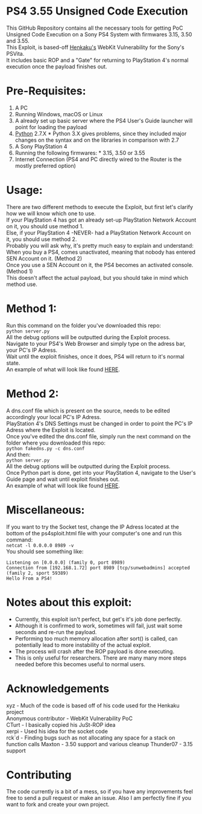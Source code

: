 PS4 3.55 Unsigned Code Execution
==============
This GitHub Repository contains all the necessary tools for getting PoC Unsigned Code Execution on a Sony PS4 System with firmwares 3.15, 3.50 and 3.55. <br />
This Exploit, is based-off [Henkaku's](https://henkaku.xyz/) WebKit Vulnerability for the Sony's PSVita. <br />
It includes basic ROP and a "Gate" for returning to PlayStation 4's normal execution once the payload finishes out. <br />

Pre-Requisites:
==============
1. A PC
  1. Running Windows, macOS or Linux
  2. A already set up basic server where the PS4 User's Guide launcher will point for loading the payload
  3. [Python](https://www.python.org/downloads/) 2.7.X
    * Python 3.X gives problems, since they included major changes on the syntax and on the libraries in comparison with 2.7 
2. A Sony PlayStation 4
  1. Running the following firmwares:
    * 3.15, 3.50 or 3.55
3. Internet Connection (PS4 and PC directly wired to the Router is the mostly preferred option)

Usage:
==============
There are two different methods to execute the Exploit, but first let's clarify how we will know which one to use. <br />
If your PlayStation 4 has got an already set-up PlayStation Network Account on it, you should use method 1. <br />
Else, if your PlayStation 4 -NEVER- had a PlayStation Network Account on it, you should use method 2. <br />
Probably you will ask why, it's pretty much easy to explain and understand: <br />
When you buy a PS4, comes unactivated, meaning that nobody has entered SEN Account on it. (Method 2) <br />
Once you use a SEN Account on it, the PS4 becomes an activated console. (Method 1) <br />
This doesn't affect the actual payload, but you should take in mind which method use. <br />

Method 1:
==============
Run this command on the folder you've downloaded this repo: <br />
`python server.py` <br />
All the debug options will be outputted during the Exploit process. <br />
Navigate to your PS4's Web Browser and simply type on the adress bar, your PC's IP Adress. <br />
Wait until the exploit finishes, once it does, PS4 will return to it's normal state. <br />
An example of what will look like found [HERE](https://gist.github.com/Fire30/2e0ea2d73d3a1f6f95d80aea77b75df8). <br />

Method 2:
==============
A dns.conf file which is present on the source, needs to be edited accordingly your local PC's IP Adress. <br />
PlayStation 4's DNS Settings must be changed in order to point the PC's IP Adress where the Exploit is located. <br />
Once you've edited the dns.conf file, simply run the next command on the folder where you downloaded this repo: <br />
`python fakedns.py -c dns.conf` <br />
And then: <br />
`python server.py` <br />
All the debug options will be outputted during the Exploit process. <br />
Once Python part is done, get into your PlayStation 4, navigate to the User's Guide page and wait until exploit finishes out. <br />
An example of what will look like found [HERE](https://gist.github.com/Fire30/2e0ea2d73d3a1f6f95d80aea77b75df8). <br />

Miscellaneous:
==============
If you want to try the Socket test, change the IP Adress located at the bottom of the ps4sploit.html file with your computer's one and run this command: <br />
`netcat -l 0.0.0.0 8989 -v`  <br />
You should see something like: <br />
```
Listening on [0.0.0.0] (family 0, port 8989)
Connection from [192.168.1.72] port 8989 [tcp/sunwebadmins] accepted (family 2, sport 59389)
Hello From a PS4!
```
Notes about this exploit:
==============
* Currently, this exploit isn't perfect, but get's it's job done perfectly. <br /> 
* Although it is confirmed to work, sometimes will fail, just wait some seconds and re-run the payload. <br /> 
* Performing too much memory allocation after sort() is called, can potentially lead to more instability of the actual exploit. <br />
* The process will crash after the ROP payload is done executing. <br />
* This is only useful for researchers. There are many many more steps needed before this becomes useful to normal users. <br /> 

Acknowledgements
================
xyz - Much of the code is based off of his code used for the Henkaku project  
Anonymous contributor - WebKit Vulnerability PoC  
CTurt - I basically copied his JuSt-ROP idea  
xerpi - Used his idea for the socket code  
rck\`d - Finding bugs such as not allocating any space for a stack on function calls
Maxton - 3.50 support and various cleanup
Thunder07 - 3.15 support


Contributing
================
The code currently is a bit of a mess, so if you have any improvements feel free to send a pull request or make an issue. Also I am perfectly fine if you want to fork and create your own project.
